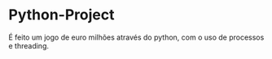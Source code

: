 # Python-Project
É feito um jogo de euro milhões através do python, com o uso de processos e threading.
